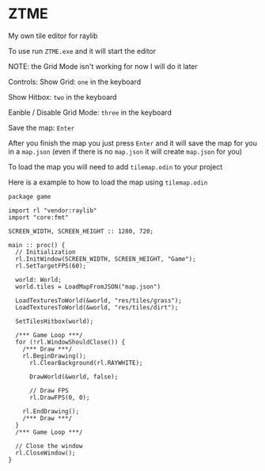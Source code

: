 # ZTME
 My own tile editor for raylib

To use run `ZTME.exe` and it will start the editor

NOTE: the Grid Mode isn't working for now I will do it later

Controls:
Show Grid: `one` in the keyboard


Show Hitbox: `two` in the keyboard


Eanble / Disable Grid Mode: `three` in the keyboard


Save the map: `Enter`



After you finish the map you just press `Enter` and it will save the map for you in a `map.json` (even if there is no `map.json` it will create `map.json` for you)

To load the map you will need to add `tilemap.odin` to your project

Here is a example to how to load the map using `tilemap.odin`

```odin
package game

import rl "vendor:raylib"
import "core:fmt"

SCREEN_WIDTH, SCREEN_HEIGHT :: 1280, 720;

main :: proc() {
  // Initialization
  rl.InitWindow(SCREEN_WIDTH, SCREEN_HEIGHT, "Game");
  rl.SetTargetFPS(60);

  world: World;
  world.tiles = LoadMapFromJSON("map.json")

  LoadTexturesToWorld(&world, "res/tiles/grass");
  LoadTexturesToWorld(&world, "res/tiles/dirt");

  SetTilesHitbox(world);

  /*** Game Loop ***/
  for (!rl.WindowShouldClose()) {
    /*** Draw ***/
    rl.BeginDrawing();
      rl.ClearBackground(rl.RAYWHITE);

      DrawWorld(&world, false);

      // Draw FPS
      rl.DrawFPS(0, 0);

    rl.EndDrawing();
    /*** Draw ***/
  }
  /*** Game Loop ***/

  // Close the window
  rl.CloseWindow();
}
```
